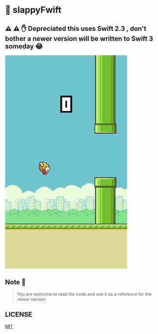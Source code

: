 # 🐤 slappyFwift

## ⚠️ ⚠️ ✋  **Depreciated** this uses Swift 2.3 , don't bother a newer version will be written to Swift 3 someday 😂

![Screenshot](./flappy-bird.gif)


## Note 📝
> You are welcome to  read the code  and use it as a reference for the newer version






## LICENSE
[MIT](./MIT)
